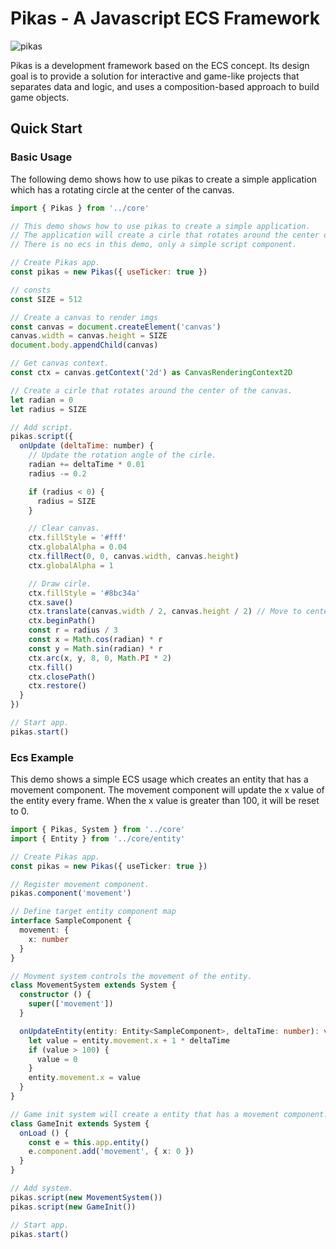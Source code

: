 # Pikas - A Javascript ECS Framework

![pikas](https://github.com/evollhhan/pikas/assets/7286858/1aaf6930-af55-4bb1-bade-468b4dc3fcc9)

Pikas is a development framework based on the ECS concept. Its design goal is to provide a solution for interactive and game-like projects that separates data and logic, and uses a composition-based approach to build game objects.

## Quick Start

### Basic Usage

The following demo shows how to use pikas to create a simple application which has a rotating circle at the center of the canvas.

```javascript
import { Pikas } from '../core'

// This demo shows how to use pikas to create a simple application.
// The application will create a cirle that rotates around the center of the canvas.
// There is no ecs in this demo, only a simple script component.

// Create Pikas app.
const pikas = new Pikas({ useTicker: true })

// consts
const SIZE = 512

// Create a canvas to render imgs
const canvas = document.createElement('canvas')
canvas.width = canvas.height = SIZE
document.body.appendChild(canvas)

// Get canvas context.
const ctx = canvas.getContext('2d') as CanvasRenderingContext2D

// Create a cirle that rotates around the center of the canvas.
let radian = 0
let radius = SIZE

// Add script.
pikas.script({
  onUpdate (deltaTime: number) {
    // Update the rotation angle of the cirle.
    radian += deltaTime * 0.01
    radius -= 0.2

    if (radius < 0) {
      radius = SIZE
    }

    // Clear canvas.
    ctx.fillStyle = '#fff'
    ctx.globalAlpha = 0.04
    ctx.fillRect(0, 0, canvas.width, canvas.height)
    ctx.globalAlpha = 1

    // Draw cirle.
    ctx.fillStyle = '#8bc34a'
    ctx.save()
    ctx.translate(canvas.width / 2, canvas.height / 2) // Move to center.
    ctx.beginPath()
    const r = radius / 3
    const x = Math.cos(radian) * r
    const y = Math.sin(radian) * r
    ctx.arc(x, y, 8, 0, Math.PI * 2)
    ctx.fill()
    ctx.closePath()
    ctx.restore()
  }
})

// Start app.
pikas.start()

```

### Ecs Example

This demo shows a simple ECS usage which creates an entity that has a movement component. The movement component will update the x value of the entity every frame. When the x value is greater than 100, it will be reset to 0.

```typescript
import { Pikas, System } from '../core'
import { Entity } from '../core/entity'

// Create Pikas app.
const pikas = new Pikas({ useTicker: true })

// Register movement component.
pikas.component('movement')

// Define target entity component map
interface SampleComponent {
  movement: {
    x: number
  }
}

// Movment system controls the movement of the entity.
class MovementSystem extends System {
  constructor () {
    super(['movement'])
  }

  onUpdateEntity(entity: Entity<SampleComponent>, deltaTime: number): void {
    let value = entity.movement.x + 1 * deltaTime
    if (value > 100) {
      value = 0
    }
    entity.movement.x = value
  }
}

// Game init system will create a entity that has a movement component.
class GameInit extends System {
  onLoad () {
    const e = this.app.entity()
    e.component.add('movement', { x: 0 })
  }
}

// Add system.
pikas.script(new MovementSystem())
pikas.script(new GameInit())

// Start app.
pikas.start()
```
